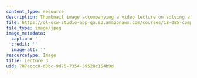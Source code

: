 ```yaml
---
content_type: resource
description: Thumbnail image accompanying a video lecture on solving a linear systems.
file: https://ol-ocw-studio-app-qa.s3.amazonaws.com/courses/18-085-computational-science-and-engineering-i-fall-2008/787eccc8d3bc9d75735459528c154b9d_3.jpg
file_type: image/jpeg
image_metadata:
  caption: ''
  credit: ''
  image-alt: ''
resourcetype: Image
title: Lecture 3
uid: 787eccc8-d3bc-9d75-7354-59528c154b9d
---
```

